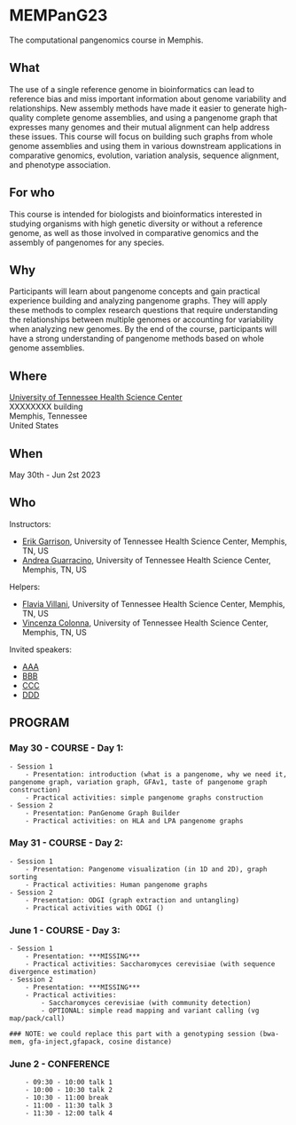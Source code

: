 # MEMPanG23
The computational pangenomics course in Memphis.

## What
The use of a single reference genome in bioinformatics can lead to reference bias and miss important information about genome variability and relationships. New assembly methods have made it easier to generate high-quality complete genome assemblies, and using a pangenome graph that expresses many genomes and their mutual alignment can help address these issues. This course will focus on building such graphs from whole genome assemblies and using them in various downstream applications in comparative genomics, evolution, variation analysis, sequence alignment, and phenotype association.

## For who
This course is intended for biologists and bioinformatics interested in studying organisms with high genetic diversity or without a reference genome, as well as those involved in comparative genomics and the assembly of pangenomes for any species.

## Why
Participants will learn about pangenome concepts and gain practical experience building and analyzing pangenome graphs. They will apply these methods to complex research questions that require understanding the relationships between multiple genomes or accounting for variability when analyzing new genomes. By the end of the course, participants will have a strong understanding of pangenome methods based on whole genome assemblies.

## Where
[University of Tennessee Health Science Center](https://uthsc.edu/)<br/>
XXXXXXXX building<br/>
Memphis, Tennessee<br/>
United States

## When
May 30th - Jun 2st 2023

## Who
Instructors:

- [Erik Garrison](https://github.com/ekg), University of Tennessee Health Science Center, Memphis, TN, US
- [Andrea Guarracino](https://github.com/AndreaGuarracino), University of Tennessee Health Science Center, Memphis, TN, US

Helpers:

- [Flavia Villani](https://github.com/Flavia95), University of Tennessee Health Science Center, Memphis, TN, US
- [Vincenza Colonna](https://github.com/ezcn), University of Tennessee Health Science Center, Memphis, TN, US

Invited speakers:

- [AAA](https://github.com/AAA)
- [BBB](https://github.com/BBB)
- [CCC](https://github.com/CCC)
- [DDD](https://github.com/DDD)


## PROGRAM

### May 30 - COURSE - Day 1:
    - Session 1
        - Presentation: introduction (what is a pangenome, why we need it, pangenome graph, variation graph, GFAv1, taste of pangenome graph construction)
        - Practical activities: simple pangenome graphs construction
    - Session 2
        - Presentation: PanGenome Graph Builder
        - Practical activities: on HLA and LPA pangenome graphs

### May 31 - COURSE - Day 2:
    - Session 1
        - Presentation: Pangenome visualization (in 1D and 2D), graph sorting
        - Practical activities: Human pangenome graphs
    - Session 2
        - Presentation: ODGI (graph extraction and untangling)
        - Practical activities with ODGI ()

### June 1 - COURSE - Day 3:
    - Session 1
        - Presentation: ***MISSING***
        - Practical activities: Saccharomyces cerevisiae (with sequence divergence estimation)
    - Session 2
        - Presentation: ***MISSING***
        - Practical activities:
            - Saccharomyces cerevisiae (with community detection)
            - OPTIONAL: simple read mapping and variant calling (vg map/pack/call)

    ### NOTE: we could replace this part with a genotyping session (bwa-mem, gfa-inject,gfapack, cosine distance)

### June 2 - CONFERENCE 
        - 09:30 - 10:00 talk 1
        - 10:00 - 10:30 talk 2
        - 10:30 - 11:00 break 
        - 11:00 - 11:30 talk 3
        - 11:30 - 12:00 talk 4
